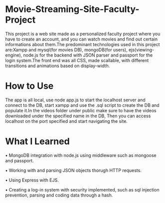 # Movie-Streaming-Site-Faculty-Project
 
This project is a web site made as a personalized faculty project where you have to create an account, and you can watch movies and find out certain informations about them.The predominant technologies used in this project are:Xampp and mysql(for movies DB), mongoDB(for users), ejs(viewing-engine), node.js for the backend with JSON parser and passport for the login system.The front end was all CSS, made scallable, with different transitions and animations based on display-width.

# How to Use
The app is all local, use node app.js to start the localhost server and connect to the DB, start xampp and use the .sql script to create the DB and populate it.In the videos folder under public make sure to have the videos downloaded under the specified name in the DB, Then you can access localhost on the port specified and start navigating the site.

# What I Learned
• MongoDB integration with node.js using middleware such as mongoose and passport.

• Working with and parsing JSON objects thorugh HTTP requests.

• Using Express with EJS.

• Creating a log-in system with security implemented, such as sql injection prevention, parsing and coding data through a hash.
